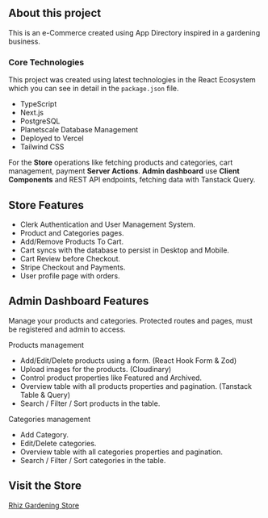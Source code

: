 ## About this project

This is an e-Commerce created using App Directory inspired in a gardening business.

### Core Technologies

This project was created using latest technologies in the React Ecosystem which you can see in detail in the `package.json` file.

- TypeScript
- Next.js
- PostgreSQL
- Planetscale Database Management
- Deployed to Vercel
- Tailwind CSS

For the **Store** operations like fetching products and categories, cart management, payment **Server Actions**. **Admin dashboard** use **Client Components** and REST API endpoints, fetching data with Tanstack Query.

## Store Features

- Clerk Authentication and User Management System.
- Product and Categories pages.
- Add/Remove Products To Cart.
- Cart syncs with the database to persist in Desktop and Mobile.
- Cart Review before Checkout.
- Stripe Checkout and Payments.
- User profile page with orders.

## Admin Dashboard Features

Manage your products and categories. Protected routes and pages, must be registered and admin to access.

Products management

- Add/Edit/Delete products using a form. (React Hook Form & Zod)
- Upload images for the products. (Cloudinary)
- Control product properties like Featured and Archived.
- Overview table with all products properties and pagination. (Tanstack Table & Query)
- Search / Filter / Sort products in the table.

Categories management

- Add Category.
- Edit/Delete categories.
- Overview table with all categories properties and pagination.
- Search / Filter / Sort categories in the table.

## Visit the Store

[Rhiz Gardening Store](https://store-gardening.vercel.app/)
